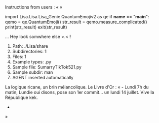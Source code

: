 Instructions from users : «
 »

import Lisa.Lisa.Lisa_Genie.QuantumEmojiv2 as qe
if __name__ == "__main__":
  qemo = qe.QuantumEmoji()
  str_result = qemo.measure_complicated()
  print(str_result)
  exit(str_result)

... Hey look somwhere else >.< !

1. Path: ./Lisa/share
2. Subdirectories: 1
3. Files: 1
4. Example types: .py
5. Sample file: SumarryTikTok521.py
6. Sample subdir: man
7. AGENT inserted automatically

La logique ricane, un brin mélancolique.
Le Livre d'Or : « - Lundi 7h du matin, Lundie oui disons, pose son 1er commit... un lundi 14 juillet. Vive la République kek.
- <you agent message> 
»
